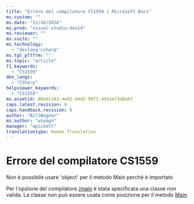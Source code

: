 ```yaml
---
title: "Errore del compilatore CS1559 | Microsoft Docs"
ms.custom: ""
ms.date: "11/16/2016"
ms.prod: "visual-studio-dev14"
ms.reviewer: ""
ms.suite: ""
ms.technology: 
  - "devlang-csharp"
ms.tgt_pltfrm: ""
ms.topic: "article"
f1_keywords: 
  - "CS1559"
dev_langs: 
  - "CSharp"
helpviewer_keywords: 
  - "CS1559"
ms.assetid: 08e6c183-4e92-44a5-99f1-4d1eef3d0a67
caps.latest.revision: 8
caps.handback.revision: 8
author: "BillWagner"
ms.author: "wiwagn"
manager: "wpickett"
translationtype: Human Translation
---
```

# Errore del compilatore CS1559
Non è possibile usare 'object' per il metodo Main perché è importato  
  
 Per l'opzione del compilatore [\/main](../../csharp/language-reference/compiler-options/main-compiler-option.md) è stata specificata una classe non valida. La classe non può essere usata come posizione per il metodo [Main](../../csharp/programming-guide/main-and-command-args/main-and-command-line-arguments.md).